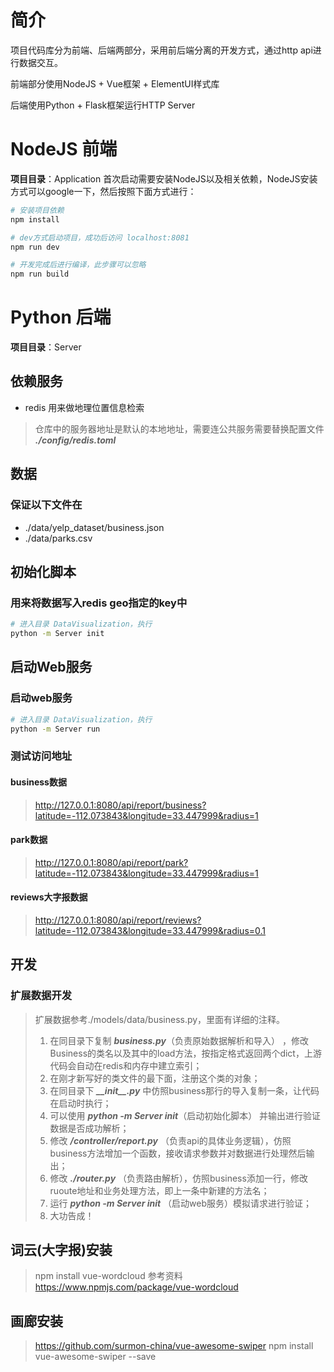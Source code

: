 ﻿# 简介

项目代码库分为前端、后端两部分，采用前后端分离的开发方式，通过http api进行数据交互。

前端部分使用NodeJS + Vue框架 + ElementUI样式库

后端使用Python + Flask框架运行HTTP Server

# NodeJS 前端
**项目目录**：Application
首次启动需要安装NodeJS以及相关依赖，NodeJS安装方式可以google一下，然后按照下面方式进行：

``` bash
# 安装项目依赖
npm install

# dev方式启动项目，成功后访问 localhost:8081
npm run dev

# 开发完成后进行编译，此步骤可以忽略
npm run build
```

# Python 后端
**项目目录**：Server
## 依赖服务
- redis 用来做地理位置信息检索
> 仓库中的服务器地址是默认的本地地址，需要连公共服务需要替换配置文件 ***./config/redis.toml***

## 数据
### 保证以下文件在
- ./data/yelp_dataset/business.json
- ./data/parks.csv

## 初始化脚本
### 用来将数据写入redis geo指定的key中
``` bash
# 进入目录 DataVisualization，执行
python -m Server init
```

## 启动Web服务
### 启动web服务
``` bash
# 进入目录 DataVisualization，执行
python -m Server run
```

### 测试访问地址
#### business数据
> http://127.0.0.1:8080/api/report/business?latitude=-112.073843&longitude=33.447999&radius=1

#### park数据
> http://127.0.0.1:8080/api/report/park?latitude=-112.073843&longitude=33.447999&radius=1

#### reviews大字报数据
> http://127.0.0.1:8080/api/report/reviews?latitude=-112.073843&longitude=33.447999&radius=0.1

## 开发
### 扩展数据开发
> 扩展数据参考./models/data/business.py，里面有详细的注释。
> 1. 在同目录下复制 ***business.py***（负责原始数据解析和导入） ，修改Business的类名以及其中的load方法，按指定格式返回两个dict，上游代码会自动在redis和内存中建立索引；
> 2. 在刚才新写好的类文件的最下面，注册这个类的对象；
> 3. 在同目录下 ***\_\_init\_\_.py*** 中仿照business那行的导入复制一条，让代码在启动时执行；
> 4. 可以使用 ***python -m Server init***（启动初始化脚本） 并输出进行验证数据是否成功解析；
> 5. 修改 ***/controller/report.py*** （负责api的具体业务逻辑），仿照business方法增加一个函数，接收请求参数并对数据进行处理然后输出；
> 6. 修改 ***./router.py*** （负责路由解析），仿照business添加一行，修改ruoute地址和业务处理方法，即上一条中新建的方法名；
> 7. 运行 ***python -m Server init*** （启动web服务）模拟请求进行验证；
> 8. 大功告成！

## 词云(大字报)安装
> npm install vue-wordcloud
> 参考资料 https://www.npmjs.com/package/vue-wordcloud
>
## 画廊安装
>https://github.com/surmon-china/vue-awesome-swiper
>npm install vue-awesome-swiper --save